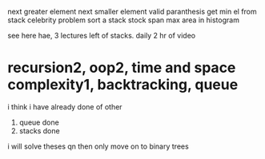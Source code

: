 next greater element
next smaller element 
valid paranthesis
get min el from stack 
celebrity problem 
sort a stack 
stock span 
max area in histogram 

see here hae, 3 lectures left of stacks. 
                daily 2 hr of video 
# recursion2, oop2, time and space complexity1, backtracking,  queue
i think i have already done of other 
1. queue done
2. stacks done 

i will solve theses qn then only move on to binary trees 


